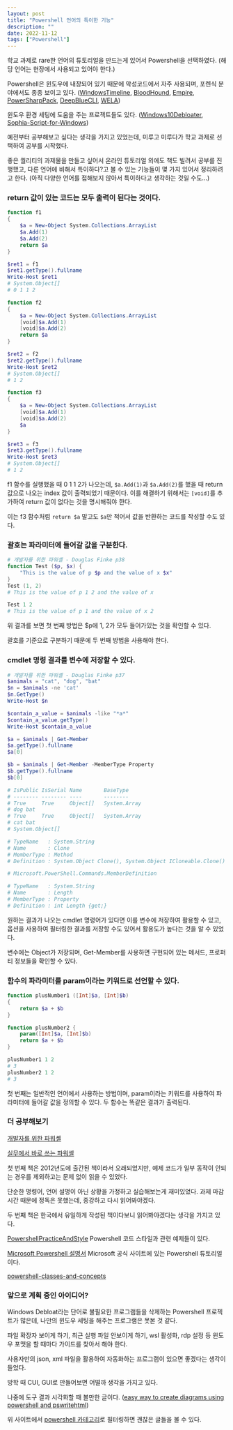```yaml
---
layout: post
title: "Powershell 언어의 특이한 기능"
description: ""
date: 2022-11-12
tags: ["Powershell"]
---
```


학교 과제로 rare한 언어의 튜토리얼을 만드는게 있어서 Powershell을 선택하였다. (해당 언어는 현장에서 사용되고 있어야 한다.)

Powershell은 윈도우에 내장되어 있기 때문에 악성코드에서 자주 사용되며, 포렌식 분야에서도 종종 보이고 있다. (<a href="https://github.com/kacos2000/WindowsTimeline">WindowsTimeline</a>, <a href="https://github.com/BloodHoundAD/BloodHound">BloodHound</a>, <a href="https://github.com/BC-SECURITY/Empire">Empire</a>, <a href="https://github.com/S3cur3Th1sSh1t/PowerSharpPack">PowerSharpPack</a>, <a href="https://github.com/sans-blue-team/DeepBlueCLI">DeepBlueCLI</a>, <a href="https://github.com/Yamato-Security/WELA">WELA</a>)

윈도우 환경 세팅에 도움을 주는 프로젝트들도 있다. (<a href="https://github.com/Sycnex/Windows10Debloater">Windows10Debloater</a>, <a href="https://github.com/farag2/Sophia-Script-for-Windows">Sophia-Script-for-Windows</a>)

예전부터 공부해보고 싶다는 생각을 가지고 있었는데, 미루고 미루다가 학교 과제로 선택하여 공부를 시작했다.

좋은 퀄리티의 과제물을 만들고 싶어서 온라인 튜토리얼 외에도 책도 빌려서 공부를 진행했고, 다른 언어에 비해서 특이하다?고 볼 수 있는 기능들이 몇 가지 있어서 정리하려고 한다. (아직 다양한 언어를 접해보지 않아서 특이하다고 생각하는 것일 수도...)

### return 값이 있는 코드는 모두 출력이 된다는 것이다.

```powershell
function f1
{
    $a = New-Object System.Collections.ArrayList
    $a.Add(1)
    $a.Add(2)
    return $a
}

$ret1 = f1
$ret1.getType().fullname
Write-Host $ret1
# System.Object[]
# 0 1 1 2

function f2
{
    $a = New-Object System.Collections.ArrayList
    [void]$a.Add(1)
    [void]$a.Add(2)
    return $a
}

$ret2 = f2
$ret2.getType().fullname
Write-Host $ret2
# System.Object[]
# 1 2

function f3
{
    $a = New-Object System.Collections.ArrayList
    [void]$a.Add(1)
    [void]$a.Add(2)
    $a
}

$ret3 = f3
$ret3.getType().fullname
Write-Host $ret3
# System.Object[]
# 1 2
```

f1 함수를 실행했을 때 0 1 1 2가 나오는데, `$a.Add(1)`과 `$a.Add(2)`를 했을 때 return 값으로 나오는 index 값이 출력되었기 때문이다. 이를 해결하기 위해서는 `[void]`를 추가하여 return 값이 없다는 것을 명시해줘야 한다.

이는 f3 함수처럼 `return $a` 말고도 `$a`만 적어서 값을 반환하는 코드를 작성할 수도 있다. 

### 괄호는 파라미터에 들어갈 값을 구분한다.

```powershell
# 개발자를 위한 파워셸 - Douglas Finke p38
function Test ($p, $x) {
    "This is the value of p $p and the value of x $x"
}
Test (1, 2)
# This is the value of p 1 2 and the value of x

Test 1 2
# This is the value of p 1 and the value of x 2
```

위 결과를 보면 첫 번째 방법은 $p에 1, 2가 모두 들어가있는 것을 확인할 수 있다.

괄호를 기준으로 구분하기 때문에 두 번째 방법을 사용해야 한다.

### cmdlet 명령 결과를 변수에 저장할 수 있다.

```powershell
# 개발자를 위한 파워셸 - Douglas Finke p37
$animals = "cat", "dog", "bat"
$n = $animals -ne 'cat'
$n.GetType()
Write-Host $n

$contain_a_value = $animals -like "*a*"
$contain_a_value.getType()
Write-Host $contain_a_value

$a = $animals | Get-Member
$a.getType().fullname
$a[0]

$b = $animals | Get-Member -MemberType Property
$b.getType().fullname
$b[0]

# IsPublic IsSerial Name       BaseType
# -------- -------- ----       --------
# True     True     Object[]   System.Array
# dog bat
# True     True     Object[]   System.Array
# cat bat
# System.Object[]

# TypeName   : System.String
# Name       : Clone
# MemberType : Method
# Definition : System.Object Clone(), System.Object ICloneable.Clone()

# Microsoft.PowerShell.Commands.MemberDefinition

# TypeName   : System.String
# Name       : Length
# MemberType : Property
# Definition : int Length {get;}
```

원하는 결과가 나오는 cmdlet 명령어가 있다면 이를 변수에 저장하여 활용할 수 있고, 옵션을 사용하여 필터링한 결과를 저장할 수도 있어서 활용도가 높다는 것을 알 수 있었다.

변수에는 Object가 저장되며, Get-Member를 사용하면 구현되어 있는 메서드, 프로퍼티 정보들을 확인할 수 있다.

### 함수의 파라미터를 param이라는 키워드로 선언할 수 있다.

```powershell
function plusNumber1 ([Int]$a, [Int]$b) 
{
    return $a + $b
}

function plusNumber2 {
    param([Int]$a, [Int]$b)
    return $a + $b
}

plusNumber1 1 2
# 3
plusNumber2 1 2
# 3
```

첫 번째는 일반적인 언어에서 사용하는 방법이며, param이라는 키워드를 사용하여 파라미터에 들어갈 값을 정의할 수 있다. 두 함수는 똑같은 결과가 출력된다.

### 더 공부해보기

<a href="http://www.yes24.com/Product/Goods/12759997">개발자를 위한 파워셸</a>

<a href="http://www.yes24.com/Product/Goods/59058752">실무에서 바로 쓰는 파워셸</a>

첫 번째 책은 2012년도에 출간된 책이라서 오래되었지만, 예제 코드가 일부 동작이 안되는 경우를 제외하고는 문제 없이 읽을 수 있었다. 

단순한 명령어, 언어 설명이 아닌 상황을 가정하고 실습해보는게 재미있었다. 과제 마감 시간 때문에 정독은 못했는데, 종강하고 다시 읽어봐야겠다. 

두 번째 책은 한국에서 유일하게 작성된 책이다보니 읽어봐야겠다는 생각을 가지고 있다.

<a href="https://github.com/PoshCode/PowerShellPracticeAndStyle">PowershellPracticeAndStyle</a> Powershell 코드 스타일과 관련 예제들이 있다.

<a href="https://learn.microsoft.com/ko-kr/powershell/">Microsoft Powershell 설명서</a> Microsoft 공식 사이트에 있는 Powershell 튜토리얼이다.

<a href="https://xainey.github.io/2016/powershell-classes-and-concepts/">powershell-classes-and-concepts</a>

### 앞으로 계획 중인 아이디어?

Windows Debloat라는 단어로 불필요한 프로그램들을 삭제하는 Powershell 프로젝트가 많은데, 나만의 윈도우 세팅을 해주는 프로그램은 못본 것 같다. 

파일 확장자 보이게 하기, 최근 실행 파일 안보이게 하기, wsl 활성화, rdp 설정 등 윈도우 포맷을 할 때마다 가이드를 찾아서 해야 한다.

사용자만의 json, xml 파일을 활용하여 자동화하는 프로그램이 있으면 좋겠다는 생각이 들었다.

방학 때 CUI, GUI로 만들어보면 어떨까 생각을 가지고 있다.

나중에 도구 결과 시각화할 때 볼만한 글이다. (<a href="https://evotec.xyz/easy-way-to-create-diagrams-using-powershell-and-pswritehtml/">easy way to create diagrams using powershell and pswritehtml</a>)

위 사이트에서 <a href="https://evotec.xyz/category/powershell/">powershell 카테고리</a>로 필터링하면 괜찮은 글들을 볼 수 있다.